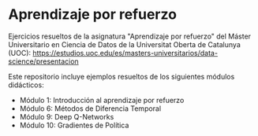 # Aprendizaje por refuerzo

Ejercicios resueltos de la asignatura "Aprendizaje por refuerzo" del Máster Universitario en Ciencia de Datos de la Universitat Oberta de Catalunya (UOC):
https://estudios.uoc.edu/es/masters-universitarios/data-science/presentacion

Este repositorio incluye ejemplos resueltos de los siguientes módulos didácticos:
- Módulo 1: Introducción al aprendizaje por refuerzo
- Módulo 6: Métodos de Diferencia Temporal
- Módulo 9: Deep Q-Networks
- Módulo 10: Gradientes de Política
